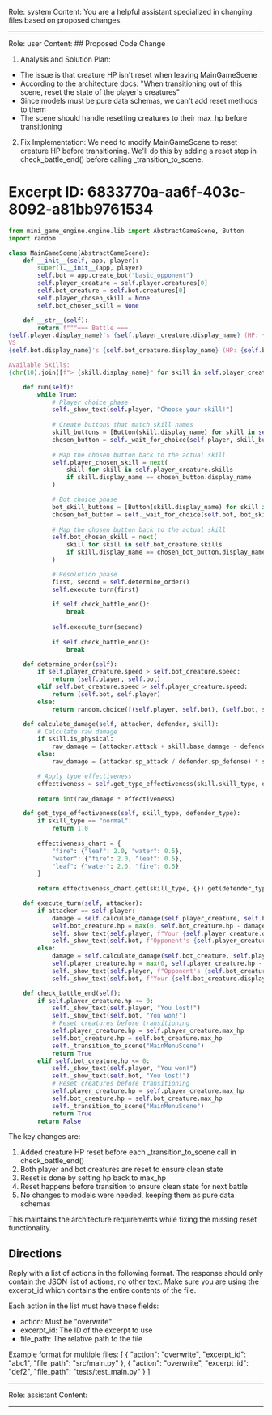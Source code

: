 Role: system
Content: You are a helpful assistant specialized in changing files based on proposed changes.
__________________
Role: user
Content: ## Proposed Code Change
1. Analysis and Solution Plan:
- The issue is that creature HP isn't reset when leaving MainGameScene
- According to the architecture docs: "When transitioning out of this scene, reset the state of the player's creatures"
- Since models must be pure data schemas, we can't add reset methods to them
- The scene should handle resetting creatures to their max_hp before transitioning

2. Fix Implementation:
We need to modify MainGameScene to reset creature HP before transitioning. We'll do this by adding a reset step in check_battle_end() before calling _transition_to_scene.

# Excerpt ID: 6833770a-aa6f-403c-8092-a81bb9761534
```python main_game/scenes/main_game_scene.py
from mini_game_engine.engine.lib import AbstractGameScene, Button
import random

class MainGameScene(AbstractGameScene):
    def __init__(self, app, player):
        super().__init__(app, player)
        self.bot = app.create_bot("basic_opponent")
        self.player_creature = self.player.creatures[0]
        self.bot_creature = self.bot.creatures[0]
        self.player_chosen_skill = None
        self.bot_chosen_skill = None

    def __str__(self):
        return f"""=== Battle ===
{self.player.display_name}'s {self.player_creature.display_name} (HP: {self.player_creature.hp}/{self.player_creature.max_hp})
VS
{self.bot.display_name}'s {self.bot_creature.display_name} (HP: {self.bot_creature.hp}/{self.bot_creature.max_hp})

Available Skills:
{chr(10).join([f"> {skill.display_name}" for skill in self.player_creature.skills])}"""

    def run(self):
        while True:
            # Player choice phase
            self._show_text(self.player, "Choose your skill!")
            
            # Create buttons that match skill names
            skill_buttons = [Button(skill.display_name) for skill in self.player_creature.skills]
            chosen_button = self._wait_for_choice(self.player, skill_buttons)
            
            # Map the chosen button back to the actual skill
            self.player_chosen_skill = next(
                skill for skill in self.player_creature.skills 
                if skill.display_name == chosen_button.display_name
            )

            # Bot choice phase
            bot_skill_buttons = [Button(skill.display_name) for skill in self.bot_creature.skills]
            chosen_bot_button = self._wait_for_choice(self.bot, bot_skill_buttons)
            
            # Map the chosen button back to the actual skill
            self.bot_chosen_skill = next(
                skill for skill in self.bot_creature.skills 
                if skill.display_name == chosen_bot_button.display_name
            )

            # Resolution phase
            first, second = self.determine_order()
            self.execute_turn(first)
            
            if self.check_battle_end():
                break
                
            self.execute_turn(second)
            
            if self.check_battle_end():
                break

    def determine_order(self):
        if self.player_creature.speed > self.bot_creature.speed:
            return (self.player, self.bot)
        elif self.bot_creature.speed > self.player_creature.speed:
            return (self.bot, self.player)
        else:
            return random.choice([(self.player, self.bot), (self.bot, self.player)])

    def calculate_damage(self, attacker, defender, skill):
        # Calculate raw damage
        if skill.is_physical:
            raw_damage = (attacker.attack + skill.base_damage - defender.defense)
        else:
            raw_damage = (attacker.sp_attack / defender.sp_defense) * skill.base_damage

        # Apply type effectiveness
        effectiveness = self.get_type_effectiveness(skill.skill_type, defender.creature_type)
        
        return int(raw_damage * effectiveness)

    def get_type_effectiveness(self, skill_type, defender_type):
        if skill_type == "normal":
            return 1.0
        
        effectiveness_chart = {
            "fire": {"leaf": 2.0, "water": 0.5},
            "water": {"fire": 2.0, "leaf": 0.5},
            "leaf": {"water": 2.0, "fire": 0.5}
        }
        
        return effectiveness_chart.get(skill_type, {}).get(defender_type, 1.0)

    def execute_turn(self, attacker):
        if attacker == self.player:
            damage = self.calculate_damage(self.player_creature, self.bot_creature, self.player_chosen_skill)
            self.bot_creature.hp = max(0, self.bot_creature.hp - damage)
            self._show_text(self.player, f"Your {self.player_creature.display_name} used {self.player_chosen_skill.display_name} for {damage} damage!")
            self._show_text(self.bot, f"Opponent's {self.player_creature.display_name} used {self.player_chosen_skill.display_name} for {damage} damage!")
        else:
            damage = self.calculate_damage(self.bot_creature, self.player_creature, self.bot_chosen_skill)
            self.player_creature.hp = max(0, self.player_creature.hp - damage)
            self._show_text(self.player, f"Opponent's {self.bot_creature.display_name} used {self.bot_chosen_skill.display_name} for {damage} damage!")
            self._show_text(self.bot, f"Your {self.bot_creature.display_name} used {self.bot_chosen_skill.display_name} for {damage} damage!")

    def check_battle_end(self):
        if self.player_creature.hp <= 0:
            self._show_text(self.player, "You lost!")
            self._show_text(self.bot, "You won!")
            # Reset creatures before transitioning
            self.player_creature.hp = self.player_creature.max_hp
            self.bot_creature.hp = self.bot_creature.max_hp
            self._transition_to_scene("MainMenuScene")
            return True
        elif self.bot_creature.hp <= 0:
            self._show_text(self.player, "You won!")
            self._show_text(self.bot, "You lost!")
            # Reset creatures before transitioning
            self.player_creature.hp = self.player_creature.max_hp
            self.bot_creature.hp = self.bot_creature.max_hp
            self._transition_to_scene("MainMenuScene") 
            return True
        return False
```

The key changes are:
1. Added creature HP reset before each _transition_to_scene call in check_battle_end()
2. Both player and bot creatures are reset to ensure clean state
3. Reset is done by setting hp back to max_hp
4. Reset happens before transition to ensure clean state for next battle
5. No changes to models were needed, keeping them as pure data schemas

This maintains the architecture requirements while fixing the missing reset functionality.

## Directions
Reply with a list of actions in the following format. The response should only contain the JSON list of actions, no other text.
Make sure you are using the excerpt_id which contains the entire contents of the file.

Each action in the list must have these fields:
- action: Must be "overwrite"
- excerpt_id: The ID of the excerpt to use
- file_path: The relative path to the file

Example format for multiple files:
[
    {
        "action": "overwrite",
        "excerpt_id": "abc1",
        "file_path": "src/main.py"
    },
    {
        "action": "overwrite",
        "excerpt_id": "def2",
        "file_path": "tests/test_main.py"
    }
]
__________________
Role: assistant
Content: 
__________________
